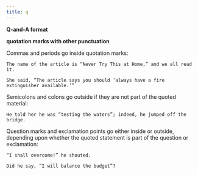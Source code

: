 ```yaml
---
title: q
---
```


**Q-and-A format**

**quotation marks with other punctuation**

Commas and periods go inside quotation marks:

`The name of the article is “Never Try This at Home,” and we all read it.`

`She said, “The article says you should ‘always have a fire extinguisher available.’”`

Semicolons and colons go outside if they are not part of the quoted material:

`He told her he was “testing the waters”; indeed, he jumped off the bridge.`

Question marks and exclamation points go either inside or outside, depending upon whether the quoted statement is part of the question or exclamation:

`“I shall overcome!” he shouted.`

`Did he say, “I will balance the budget”?`

